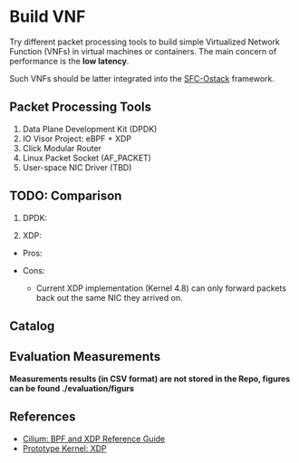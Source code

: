 # Build VNF #

Try different packet processing tools to build simple Virtualized Network Function (VNFs) in virtual machines or
containers. The main concern of performance is the **low latency**.

Such VNFs should be latter integrated into the [SFC-Ostack](https://github.com/stevelorenz/sfc-ostack) framework.

## Packet Processing Tools ##

1. Data Plane Development Kit (DPDK)
1. IO Visor Project: eBPF + XDP
1. Click Modular Router
1. Linux Packet Socket (AF_PACKET)
1. User-space NIC Driver (TBD)

## TODO: Comparison ##

1. DPDK:

1. XDP:

  - Pros:

  - Cons:

    - Current XDP implementation (Kernel 4.8) can only forward packets back out the same NIC they arrived on.


## Catalog ##

## Evaluation Measurements ##

**Measurements results (in CSV format) are not stored in the Repo, figures can be found ./evaluation/figurs**

## References ##

- [Cilium: BPF and XDP Reference Guide](http://docs.cilium.io/en/latest/bpf/#)
- [Prototype Kernel: XDP](https://prototype-kernel.readthedocs.io/en/latest/networking/XDP/index.html)
